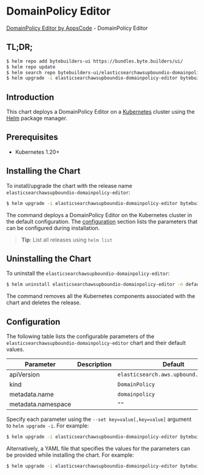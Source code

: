 # DomainPolicy Editor

[DomainPolicy Editor by AppsCode](https://byte.builders) - DomainPolicy Editor

## TL;DR;

```bash
$ helm repo add bytebuilders-ui https://bundles.byte.builders/ui/
$ helm repo update
$ helm search repo bytebuilders-ui/elasticsearchawsupboundio-domainpolicy-editor --version=v0.4.18
$ helm upgrade -i elasticsearchawsupboundio-domainpolicy-editor bytebuilders-ui/elasticsearchawsupboundio-domainpolicy-editor -n default --create-namespace --version=v0.4.18
```

## Introduction

This chart deploys a DomainPolicy Editor on a [Kubernetes](http://kubernetes.io) cluster using the [Helm](https://helm.sh) package manager.

## Prerequisites

- Kubernetes 1.20+

## Installing the Chart

To install/upgrade the chart with the release name `elasticsearchawsupboundio-domainpolicy-editor`:

```bash
$ helm upgrade -i elasticsearchawsupboundio-domainpolicy-editor bytebuilders-ui/elasticsearchawsupboundio-domainpolicy-editor -n default --create-namespace --version=v0.4.18
```

The command deploys a DomainPolicy Editor on the Kubernetes cluster in the default configuration. The [configuration](#configuration) section lists the parameters that can be configured during installation.

> **Tip**: List all releases using `helm list`

## Uninstalling the Chart

To uninstall the `elasticsearchawsupboundio-domainpolicy-editor`:

```bash
$ helm uninstall elasticsearchawsupboundio-domainpolicy-editor -n default
```

The command removes all the Kubernetes components associated with the chart and deletes the release.

## Configuration

The following table lists the configurable parameters of the `elasticsearchawsupboundio-domainpolicy-editor` chart and their default values.

|     Parameter      | Description |                      Default                      |
|--------------------|-------------|---------------------------------------------------|
| apiVersion         |             | <code>elasticsearch.aws.upbound.io/v1beta1</code> |
| kind               |             | <code>DomainPolicy</code>                         |
| metadata.name      |             | <code>domainpolicy</code>                         |
| metadata.namespace |             | <code>""</code>                                   |


Specify each parameter using the `--set key=value[,key=value]` argument to `helm upgrade -i`. For example:

```bash
$ helm upgrade -i elasticsearchawsupboundio-domainpolicy-editor bytebuilders-ui/elasticsearchawsupboundio-domainpolicy-editor -n default --create-namespace --version=v0.4.18 --set apiVersion=elasticsearch.aws.upbound.io/v1beta1
```

Alternatively, a YAML file that specifies the values for the parameters can be provided while
installing the chart. For example:

```bash
$ helm upgrade -i elasticsearchawsupboundio-domainpolicy-editor bytebuilders-ui/elasticsearchawsupboundio-domainpolicy-editor -n default --create-namespace --version=v0.4.18 --values values.yaml
```
